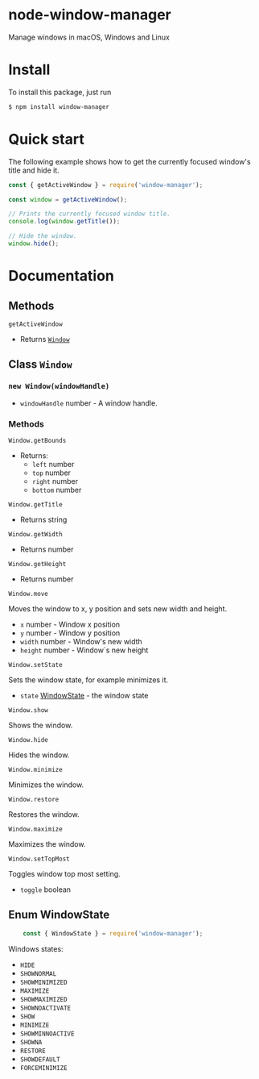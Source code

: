 # node-window-manager
Manage windows in macOS, Windows and Linux

# Install
To install this package, just run
```bash
$ npm install window-manager
```

# Quick start

The following example shows how to get the currently focused window's title and hide it.

```javascript
const { getActiveWindow } = require('window-manager');

const window = getActiveWindow();

// Prints the currently focused window title.
console.log(window.getTitle());

// Hide the window.
window.hide();
```

# Documentation

## Methods

`getActiveWindow`

- Returns [`Window`](#class-window)

## Class `Window`

### `new Window(windowHandle)`

- `windowHandle` number - A window handle.

### Methods

`Window.getBounds`

- Returns:
  - `left` number
  - `top` number
  - `right` number
  - `bottom` number

`Window.getTitle`

- Returns string

`Window.getWidth`

- Returns number

`Window.getHeight`

- Returns number

`Window.move`

Moves the window to x, y position and sets new width and height.

- `x` number - Window x position
- `y` number - Window y position
- `width` number - Window's new width
- `height` number - Window`s new height

`Window.setState`

Sets the window state, for example minimizes it.

- `state` [WindowState](#enum-windowstate) - the window state

`Window.show`

Shows the window.

`Window.hide`

Hides the window.

`Window.minimize`

Minimizes the window.

`Window.restore`

Restores the window.

`Window.maximize`

Maximizes the window.

`Window.setTopMost`

Toggles window top most setting.

- `toggle` boolean

## Enum WindowState

```javascript
    const { WindowState } = require('window-manager');
```

Windows states: 
- `HIDE`
- `SHOWNORMAL`
- `SHOWMINIMIZED`
- `MAXIMIZE`
- `SHOWMAXIMIZED`
- `SHOWNOACTIVATE`
- `SHOW`
- `MINIMIZE`
- `SHOWMINNOACTIVE`
- `SHOWNA`
- `RESTORE`
- `SHOWDEFAULT`
- `FORCEMINIMIZE`
